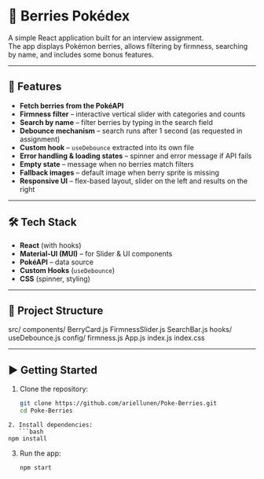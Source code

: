 # 🍓 Berries Pokédex

A simple React application built for an interview assignment.  
The app displays Pokémon berries, allows filtering by firmness, searching by name, and includes some bonus features.

---

## 🚀 Features

- **Fetch berries from the PokéAPI**
- **Firmness filter** – interactive vertical slider with categories and counts
- **Search by name** – filter berries by typing in the search field
- **Debounce mechanism** – search runs after 1 second (as requested in assignment)
- **Custom hook** – `useDebounce` extracted into its own file
- **Error handling & loading states** – spinner and error message if API fails
- **Empty state** – message when no berries match filters
- **Fallback images** – default image when berry sprite is missing
- **Responsive UI** – flex-based layout, slider on the left and results on the right

---

## 🛠️ Tech Stack

- **React** (with hooks)
- **Material-UI (MUI)** – for Slider & UI components
- **PokéAPI** – data source
- **Custom Hooks** (`useDebounce`)
- **CSS** (spinner, styling)

---

## 📂 Project Structure

src/
components/
BerryCard.js
FirmnessSlider.js
SearchBar.js
hooks/
useDebounce.js
config/
firmness.js
App.js
index.js
index.css

---

## ▶️ Getting Started

1. Clone the repository:
   ```bash
   git clone https://github.com/ariellunen/Poke-Berries.git
   cd Poke-Berries
   ```

````
2. Install dependencies:
   ```bash
npm install
````

3. Run the app:
   ```bash
   npm start
   ```

```

```
